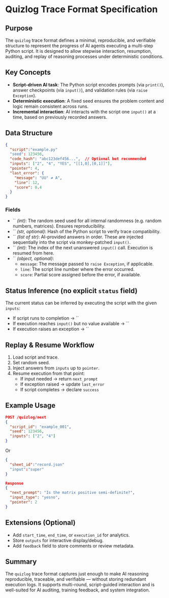 # Quizlog Trace Format Specification

## Purpose

The `quizlog` trace format defines a minimal, reproducible, and verifiable structure to represent the progress of AI agents executing a multi-step Python script. It is designed to allow stepwise interaction, resumption, auditing, and replay of reasoning processes under deterministic conditions.

## Key Concepts

- **Script-driven AI task**: The Python script encodes prompts (via `print()`), answer checkpoints (via `input()`), and validation rules (via `raise Exception`).
- **Deterministic execution**: A fixed seed ensures the problem content and logic remain consistent across runs.
- **Incremental interaction**: AI interacts with the script one `input()` at a time, based on previously recorded answers.

## Data Structure

```json record.json
{
  "script":"example.py"
  "seed": 123456,
  "code_hash": "abc123def456...",  // Optional but recommended
  "inputs": ["2", "4", "YES", "[[1,0],[0,1]]"],
  "pointer": 4,
  "last_error": {
    "message": "UUᵀ ≠ A",
    "line": 12,
    "score": 0.4
  }
}
```

### Fields

- \`\` *(int)*: The random seed used for all internal randomness (e.g. random numbers, matrices). Ensures reproducibility.
- \`\` *(str, optional)*: Hash of the Python script to verify trace compatibility.
- \`\` *(list of str)*: AI-provided answers in order. These are injected sequentially into the script via monkey-patched `input()`.
- \`\` *(int)*: The index of the next unanswered `input()` call. Execution is resumed from here.
- \`\` *(object, optional)*:
  - `message`: The message passed to `raise Exception`, if applicable.
  - `line`: The script line number where the error occurred.
  - `score`: Partial score assigned before the error, if available.

## Status Inference (no explicit `status` field)

The current status can be inferred by executing the script with the given `inputs`:

- If script runs to completion → \`\`
- If execution reaches `input()` but no value available → \`\`
- If execution raises an exception → \`\`

## Replay & Resume Workflow

1. Load script and trace.
2. Set random seed.
3. Inject answers from `inputs` up to `pointer`.
4. Resume execution from that point:
   - If input needed → return `next_prompt`
   - If exception raised → update `last_error`
   - If script completes → declare `success`

## Example Usage

```json
POST /quizlog/next
{
  "script_id": "example_001",
  "seed": 123456,
  "inputs": ["2", "4"]
}
```
Or
```json
{
  "sheet_id":"record.json"
  "input":"super"
}
```

```json
Response
{
  "next_prompt": "Is the matrix positive semi-definite?",
  "input_type": "yesno",
  "pointer": 2
}
```

## Extensions (Optional)

- Add `start_time`, `end_time`, or `execution_id` for analytics.
- Store `outputs` for interactive display/debug.
- Add `feedback` field to store comments or review metadata.

## Summary

The `quizlog` trace format captures just enough to make AI reasoning reproducible, traceable, and verifiable — without storing redundant execution logs. It supports multi-round, script-guided interaction and is well-suited for AI auditing, training feedback, and system integration.

